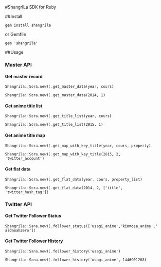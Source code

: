 #ShangriLa SDK for Ruby

##Install

``gem install shangrila``

or Gemfile

``gem 'shangrila'``

##Usage

### Master API

#### Get master record

```Shangrila::Sora.new().get_master_data(year, cours)```

```Shangrila::Sora.new().get_master_data(2014, 1)```

#### Get anime title list

```Shangrila::Sora.new().get_title_list(year, cours)```

```Shangrila::Sora.new().get_title_list(2015, 1)```

#### Get anime title map

```Shangrila::Sora.new().get_map_with_key_title(year, cours, property)```

```Shangrila::Sora.new().get_map_with_key_title(2015, 2, 'twitter_account')```

#### Get flat data

```Shangrila::Sora.new().get_flat_data(year, cours, property_list)```

```Shangrila::Sora.new().get_flat_data(2014, 2, ['title', 'twitter_hash_tag'])```


### Twitter API

#### Get Twitter Follower Status

``Shangrila::Sana.new().follower_status(['usagi_anime','kinmosa_anime','aldnoahzero'])``

#### Get Twitter Follower History

``Shangrila::Sana.new().follower_history('usagi_anime')``

``Shangrila::Sana.new().follower_history('usagi_anime', 1446901208)``